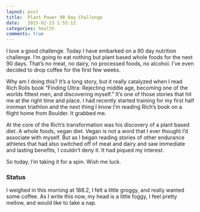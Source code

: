 ```yaml
---
layout: post
title:  Plant Power 90 Day Challenge
date:   2015-02-23 1:55:12
categories: health
comments: true
---
```


I love a good challenge.  Today I have embarked on a 90 day nutrition challenge.  I’m going to eat nothing but plant based whole foods for the next 90 days.  That’s no meat, no dairy, no processed foods, no alcohol.  I’ve even decided to drop coffee for the first few weeks.

Why am I doing this?  It’s a long story, but it really catalyzed  when I read Rich Rolls book “Finding Ultra: Rejecting middle age, becoming one of the worlds fittest men, and discovering myself.”  It’s one of those stories that hit me at the right time and place.  I had recently started training for my first half ironman triathlon and the next thing I know I’m reading Rich’s book on a flight home from Boulder.  It grabbed me.

At the core of the Rich’s transformation was his discovery of a plant based diet.  A whole foods, vegan diet.  Vegan is not a word that I ever thought I’d associate with myself.  But as I began reading stories of other endurance athletes that had also switched off of meat and dairy and saw immediate and lasting benefits, I couldn’t deny it.  It had piqued my interest.

So today, I’m taking it for a spin.  Wish me luck.


### Status
I weighed in this morning at 188.2, I felt a little groggy, and really wanted some coffee.  As I write this now, my head is a little foggy, I feel pretty mellow, and would like to take a nap.
